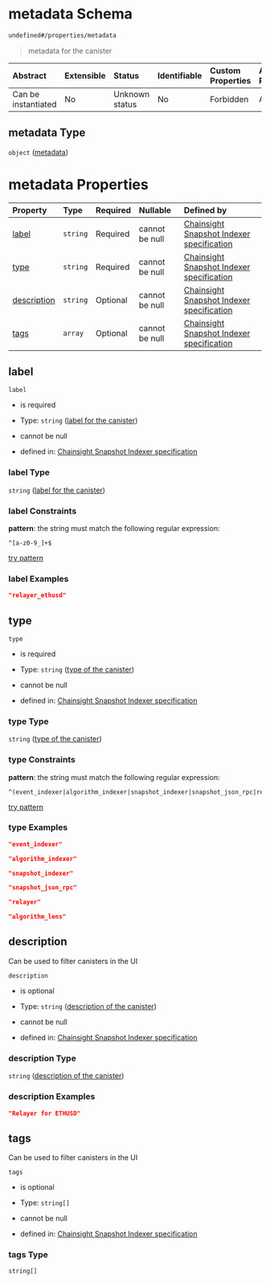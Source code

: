 # metadata Schema

```txt
undefined#/properties/metadata
```



> metadata for the canister

| Abstract            | Extensible | Status         | Identifiable | Custom Properties | Additional Properties | Access Restrictions | Defined In                                                                         |
| :------------------ | :--------- | :------------- | :----------- | :---------------- | :-------------------- | :------------------ | :--------------------------------------------------------------------------------- |
| Can be instantiated | No         | Unknown status | No           | Forbidden         | Allowed               | none                | [snapshot\_indexer.json\*](../../out/snapshot_indexer.json "open original schema") |

## metadata Type

`object` ([metadata](snapshot_indexer-properties-metadata.md))

# metadata Properties

| Property                    | Type     | Required | Nullable       | Defined by                                                                                                                                                                          |
| :-------------------------- | :------- | :------- | :------------- | :---------------------------------------------------------------------------------------------------------------------------------------------------------------------------------- |
| [label](#label)             | `string` | Required | cannot be null | [Chainsight Snapshot Indexer specification](snapshot_indexer-properties-metadata-properties-label-for-the-canister.md "undefined#/properties/metadata/properties/label")            |
| [type](#type)               | `string` | Required | cannot be null | [Chainsight Snapshot Indexer specification](snapshot_indexer-properties-metadata-properties-type-of-the-canister.md "undefined#/properties/metadata/properties/type")               |
| [description](#description) | `string` | Optional | cannot be null | [Chainsight Snapshot Indexer specification](snapshot_indexer-properties-metadata-properties-description-of-the-canister.md "undefined#/properties/metadata/properties/description") |
| [tags](#tags)               | `array`  | Optional | cannot be null | [Chainsight Snapshot Indexer specification](snapshot_indexer-properties-metadata-properties-tags-for-the-canister.md "undefined#/properties/metadata/properties/tags")              |

## label



`label`

*   is required

*   Type: `string` ([label for the canister](snapshot_indexer-properties-metadata-properties-label-for-the-canister.md))

*   cannot be null

*   defined in: [Chainsight Snapshot Indexer specification](snapshot_indexer-properties-metadata-properties-label-for-the-canister.md "undefined#/properties/metadata/properties/label")

### label Type

`string` ([label for the canister](snapshot_indexer-properties-metadata-properties-label-for-the-canister.md))

### label Constraints

**pattern**: the string must match the following regular expression:&#x20;

```regexp
^[a-z0-9_]+$
```

[try pattern](https://regexr.com/?expression=%5E%5Ba-z0-9_%5D%2B%24 "try regular expression with regexr.com")

### label Examples

```json
"relayer_ethusd"
```

## type



`type`

*   is required

*   Type: `string` ([type of the canister](snapshot_indexer-properties-metadata-properties-type-of-the-canister.md))

*   cannot be null

*   defined in: [Chainsight Snapshot Indexer specification](snapshot_indexer-properties-metadata-properties-type-of-the-canister.md "undefined#/properties/metadata/properties/type")

### type Type

`string` ([type of the canister](snapshot_indexer-properties-metadata-properties-type-of-the-canister.md))

### type Constraints

**pattern**: the string must match the following regular expression:&#x20;

```regexp
^(event_indexer|algorithm_indexer|snapshot_indexer|snapshot_json_rpc|relayer|algorithm_lens)$
```

[try pattern](https://regexr.com/?expression=%5E\(event_indexer%7Calgorithm_indexer%7Csnapshot_indexer%7Csnapshot_json_rpc%7Crelayer%7Calgorithm_lens\)%24 "try regular expression with regexr.com")

### type Examples

```json
"event_indexer"
```

```json
"algorithm_indexer"
```

```json
"snapshot_indexer"
```

```json
"snapshot_json_rpc"
```

```json
"relayer"
```

```json
"algorithm_lens"
```

## description

Can be used to filter canisters in the UI

`description`

*   is optional

*   Type: `string` ([description of the canister](snapshot_indexer-properties-metadata-properties-description-of-the-canister.md))

*   cannot be null

*   defined in: [Chainsight Snapshot Indexer specification](snapshot_indexer-properties-metadata-properties-description-of-the-canister.md "undefined#/properties/metadata/properties/description")

### description Type

`string` ([description of the canister](snapshot_indexer-properties-metadata-properties-description-of-the-canister.md))

### description Examples

```json
"Relayer for ETHUSD"
```

## tags

Can be used to filter canisters in the UI

`tags`

*   is optional

*   Type: `string[]`

*   cannot be null

*   defined in: [Chainsight Snapshot Indexer specification](snapshot_indexer-properties-metadata-properties-tags-for-the-canister.md "undefined#/properties/metadata/properties/tags")

### tags Type

`string[]`
